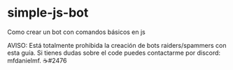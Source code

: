 # simple-js-bot
Como crear un bot con comandos básicos en js


AVISO: Está totalmente prohibida la creación de bots raiders/spammers con esta guía.
Si tienes dudas sobre el code puedes contactarme por discord: 
mfdanielmf. ☕#2476
